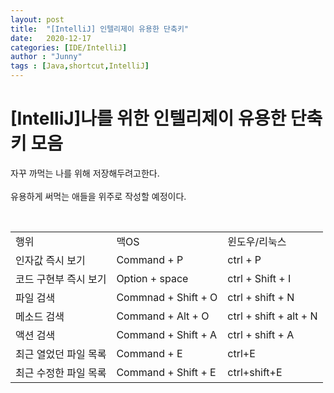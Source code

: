 ```yaml
---
layout: post
title:  "[IntelliJ] 인텔리제이 유용한 단축키"
date:   2020-12-17
categories: [IDE/IntelliJ]
author : "Junny"
tags : [Java,shortcut,IntelliJ]
---
```

# [IntelliJ]나를 위한 인텔리제이 유용한 단축키 모음


자꾸 까먹는 나를 위해 저장해두려고한다.<br>
<br>
유용하게 써먹는 애들을 위주로 작성할 예정이다.<br>


﻿
<table>
	<tr>
		<td>행위</td>
		<td>맥OS</td>
		<td>윈도우/리눅스</td>
	</tr>
	<tr>
		<td>인자값 즉시 보기</td>
		<td>Command + P</td>
		<td>ctrl + P</td>
	</tr>
	<tr>
		<td>코드 구현부 즉시 보기</td>
		<td>Option + space</td>
		<td>ctrl + Shift + I</td>
	</tr>
	<tr>
		<td>파일 검색</td>
		<td>Commnad + Shift + O</td>
		<td>ctrl + shift + N</td>
	</tr>
	<tr>
		<td>메소드 검색</td>
		<td>Command + Alt + O</td>
		<td>ctrl + shift + alt + N</td>
	</tr>
	<tr>
		<td>액션 검색</td>
		<td>Command + Shift + A</td>
		<td>ctrl + shift + A</td>
	</tr>
	<tr>
		<td>최근 열었던 파일 목록</td>
		<td>Command + E</td>
		<td>ctrl+E</td>
	</tr>
	<tr>
		<td>최근 수정한 파일 목록</td>
		<td>Command + Shift + E</td>
		<td>ctrl+shift+E</td>
	</tr>
</table>
